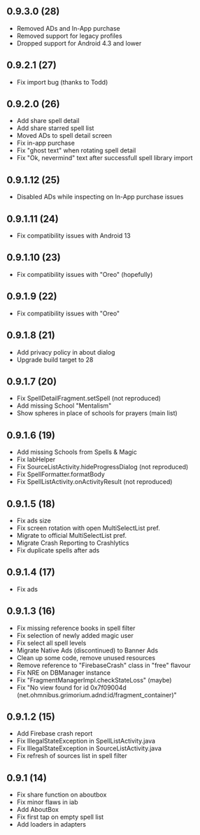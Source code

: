 
## 0.9.3.0 (28)
- Removed ADs and In-App purchase
- Removed support for legacy profiles
- Dropped support for Android 4.3 and lower

## 0.9.2.1 (27)
- Fix import bug (thanks to Todd)

## 0.9.2.0 (26)
- Add share spell detail
- Add share starred spell list
- Moved ADs to spell detail screen
- Fix in-app purchase
- Fix "ghost text" when rotating spell detail
- Fix "Ok, nevermind" text after successfull spell library import

## 0.9.1.12 (25)
- Disabled ADs while inspecting on In-App purchase issues

## 0.9.1.11 (24)
- Fix compatibility issues with Android 13

## 0.9.1.10 (23)
- Fix compatibility issues with "Oreo" (hopefully)

## 0.9.1.9 (22)
- Fix compatibility issues with "Oreo"

## 0.9.1.8 (21)
- Add privacy policy in about dialog
- Upgrade build target to 28

## 0.9.1.7 (20)
- Fix SpellDetailFragment.setSpell (not reproduced)
- Add missing School "Mentalism"
- Show spheres in place of schools for prayers (main list)

## 0.9.1.6 (19)
- Add missing Schools from Spells & Magic
- Fix IabHelper
- Fix SourceListActivity.hideProgressDialog (not reproduced)
- Fix SpellFormatter.formatBody
- Fix SpellListActivity.onActivityResult (not reproduced)

## 0.9.1.5 (18)
- Fix ads size
- Fix screen rotation with open MultiSelectList pref.
- Migrate to official MultiSelectList pref.
- Migrate Crash Reporting to Crashlytics
- Fix duplicate spells after ads

## 0.9.1.4 (17)
- Fix ads

## 0.9.1.3 (16)
- Fix missing reference books in spell filter
- Fix selection of newly added magic user
- Fix select all spell levels
- Migrate Native Ads (discontinued) to Banner Ads
- Clean up some code, remove unused resources
- Remove reference to "FirebaseCrash" class in "free" flavour
- Fix NRE on DBManager instance
- Fix "FragmentManagerImpl.checkStateLoss" (maybe)
- Fix "No view found for id 0x7f09004d (net.ohmnibus.grimorium.adnd:id/fragment_container)"

## 0.9.1.2 (15)
- Add Firebase crash report
- Fix IllegalStateException in SpellListActivity.java
- Fix IllegalStateException in SourceListActivity.java
- Fix refresh of sources list in spell filter

## 0.9.1 (14)
- Fix share function on aboutbox
- Fix minor flaws in iab
- Add AboutBox
- Fix first tap on empty spell list
- Add loaders in adapters